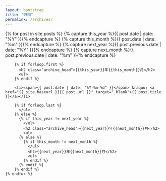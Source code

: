 ```yaml
---
layout: bootstrap
title: "归档"
permalink: /archives/
---
```

<div>
	{% for post in site.posts  %}
		{% capture this_year %}{{ post.date | date: "%Y" }}{% endcapture %}
	    {% capture this_month %}{{ post.date | date: "%m" }}{% endcapture %}
	    {% capture next_year %}{{ post.previous.date | date: "%Y" }}{% endcapture %}
	    {% capture next_month %}{{ post.previous.date | date: "%m" }}{% endcapture %}
	  
	    {% if forloop.first %}
	      <h2 class="archive_head">{{this_year}}年{{this_month}}月</h2>
	      <ul>
	    {% endif %}
	  
	    <li><span>{{ post.date | date: "%Y-%m-%d" }}</span> &raquo; <a href="{{ site.baseurl }}{{ post.url }}" target="_blank">{{ post.title }}</a></li>
	  
	    {% if forloop.last %}
	      </ul>
	    {% else %}
	      {% if this_year != next_year %}
	        </ul>
	        <h2 class="archive_head">{{next_year}}年{{next_month}}月</h2>
	        <ul>
	      {% else %}
	        {% if this_month != next_month %}
	          </ul>
	          <h2>{{next_year}}年{{next_month}}月</h2>
	          <ul>
	        {% endif %}
	      {% endif %}
	    {% endif %}
	{% endfor %}
</div>	
